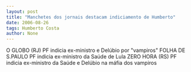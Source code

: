 ```yaml
---
layout: post
title: "Manchetes dos jornais destacam indiciamento de Humberto"
date: 2006-08-26
tags: Humberto Costa
author: None
---
```

O GLOBO (RJ)
PF indicia ex-ministro e Delúbio por \"vampiros\"
FOLHA DE S.PAULO
PF indicia ex-ministro da Saúde de Lula
ZERO HORA (RS)
PF indicia ex-ministro da Saúde e Delúbio na máfia dos vampiros 